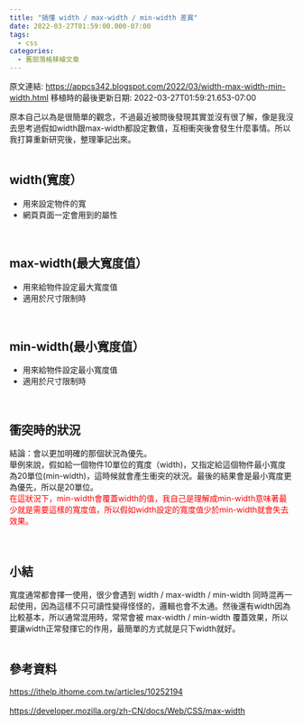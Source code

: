 ```yaml
---
title: "搞懂 width / max-width / min-width 差異"
date: 2022-03-27T01:59:00.000-07:00
tags:
  - css
categories:
  - 舊部落格移植文章
---
```


原文連結: https://appcs342.blogspot.com/2022/03/width-max-width-min-width.html
移植時的最後更新日期: 2022-03-27T01:59:21.653-07:00

<!--more-->
<p>原本自己以為是很簡單的觀念，不過最近被問後發現其實並沒有很了解，像是我沒去思考過假如width跟max-width都設定數值，互相衝突後會發生什麼事情。所以我打算重新研究後，整理筆記出來。<br /><br /></p><h2 style="text-align: left;">width(寬度）</h2><div><ul style="text-align: left;"><li>用來設定物件的寬</li><li>網頁頁面一定會用到的屬性</li></ul><br /></div><h2 style="text-align: left;">max-width(最大寬度值）</h2><div><ul style="text-align: left;"><li>用來給物件設定最大寬度值</li><li>適用於尺寸限制時</li></ul><br /></div><div><h2>min-width(最小寬度值）</h2><div><ul><li>用來給物件設定最小寬度值</li><li>適用於尺寸限制時</li></ul><br /></div></div><h2 style="text-align: left;">衝突時的狀況</h2><div>結論：會以更加明確的那個狀況為優先。</div><div>舉例來說，假如給一個物件10單位的寬度（width)，又指定給這個物件最小寬度為20單位(min-width)，這時候就會產生衝突的狀況。最後的結果會是最小寬度更為優先，所以是20單位。</div><div><span style="color: red;">在這狀況下，min-width會覆蓋width的值，我自己是理解成</span><span style="color: red;">min-width意味著最少就是需要這樣的寬度值，所以假如width設定的寬度值少於</span><span style="color: red;">min-width就會失去效果。</span></div><div><span style="color: red;"><br /></span></div><div><span style="color: red;"><br /></span></div><h2 style="text-align: left;">小結</h2><div><span style="font-family: inherit;">寬度通常都會擇一使用，很少會遇到&nbsp;width / max-width / min-width 同時混再一起使用，因為這樣不只可讀性變得怪怪的，邏輯也會不太通。然後還有width因為比較基本，所以通常混用時，常常會被&nbsp;max-width / min-width 覆蓋效果，所以要讓width<span style="background-color: white;">正常發揮它的作用，最簡單的方式就是只下</span>width就好。</span><br /><br /></div><h2 style="text-align: left;">參考資料</h2><div><a href="https://ithelp.ithome.com.tw/articles/10252194">https://ithelp.ithome.com.tw/articles/10252194</a><br /></div><div><br /></div><div><a href="https://developer.mozilla.org/zh-CN/docs/Web/CSS/max-width">https://developer.mozilla.org/zh-CN/docs/Web/CSS/max-width</a><br /></div><div><br /></div>
